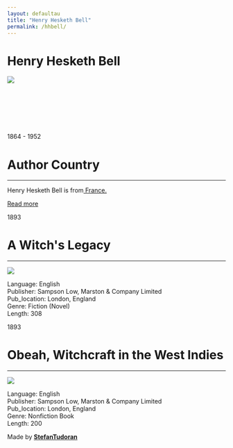 ```yaml
---
layout: defaultau
title: "Henry Hesketh Bell"
permalink: /hhbell/
---
```

<!-- partial:index.partial.html -->
<div class="content">
    <h1>Henry Hesketh Bell</h1>
    <div class="quote">
        <div><img src="https://upload.wikimedia.org/wikipedia/en/6/6a/Portrait_of_Sir_Henry_Hesketh_Joudou_Bell.jpg" class="logo"></div>
    </div>
    <div class="timeline">
        <div style="padding-bottom:100px;"></div>
        <div class="block">
            <div class="date right"><p class="right"> 1864 - 1952 </p></div>
            <div class="dot"></div>
            <div class="left first">
            <div class="author_country">
                <h1>Author Country</h1><hr>
            <div class="aclocation"><p>Henry Hesketh Bell is from<a href="{{ site.baseurl }}/17"> France.</a></p></div>
                <div class="acreadmore"><a href="https://en.wikipedia.org/wiki/Henry_Hesketh_Bell" target="_blank">Read more</a></div>
            </div>
            </div>
        </div>
        <div class="block">
            <div class="date left"><p class="left">1893</p></div>
            <div class="dot"></div>
            <div class="right">
                <h1>A Witch's Legacy</h1><hr>
                <p><img src="https://i2.wp.com/ecda.northeastern.edu/wp-content/uploads/2018/08/witcheslegacy.png?w=860&ssl=1.jpg"></p>
                <p>
                Language: English<br/>
                Publisher: Sampson Low, Marston & Company Limited<br/>
                Pub_location: London, England<br/>
                Genre: Fiction (Novel)<br/>
                Length: 308</p>
            </div>
        </div>
        <div class="block">
            <div class="date right"><p class="right">1893</p></div>
            <div class="dot"></div>
            <div class="left hide">
                <h1>Obeah, Witchcraft in the West Indies</h1><hr>
                <p><img src="https://m.media-amazon.com/images/I/31fNwr5ZVZL._SY291_BO1,204,203,200_QL40_FMwebp_.jpg"></p>
                <p>Language: English<br/>
                Publisher: Sampson Low, Marston & Company Limited<br/>
                Pub_location: London, England<br/>
                Genre: Nonfiction Book<br/>
                Length: 200</p>
            </div>
        </div>
        <div id="footer">
        <p id="copyright">Made by&nbsp;<strong><a href="https://www.linkedin.com/in/nicolae-stefan-tudoran-b02291127/" target="_blank">StefanTudoran</a></strong></p>
